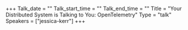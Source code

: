 +++
Talk_date = ""
Talk_start_time = ""
Talk_end_time = ""
Title = "Your Distributed System is Talking to You: OpenTelemetry"
Type = "talk"
Speakers = ["jessica-kerr"]
+++


